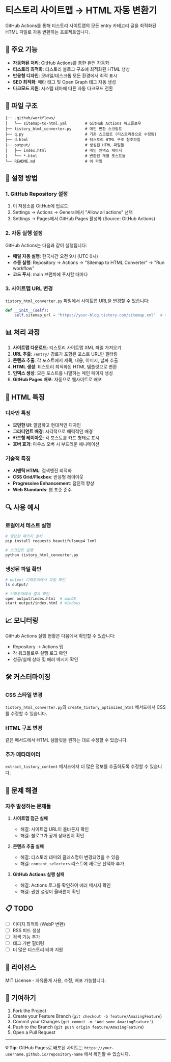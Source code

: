# 티스토리 사이트맵 → HTML 자동 변환기

GitHub Actions를 통해 티스토리 사이트맵의 모든 entry 카테고리 글을 최적화된 HTML 파일로 자동 변환하는 프로젝트입니다.

## 🚀 주요 기능

- **자동화된 처리**: GitHub Actions를 통한 완전 자동화
- **티스토리 최적화**: 티스토리 블로그 구조에 최적화된 HTML 생성
- **반응형 디자인**: 모바일/데스크톱 모든 환경에서 최적 표시
- **SEO 최적화**: 메타 태그 및 Open Graph 태그 자동 생성
- **다크모드 지원**: 시스템 테마에 따른 자동 다크모드 전환

## 📁 파일 구조

```
├── .github/workflows/
│   └── sitemap-to-html.yml        # GitHub Actions 워크플로우
├── tistory_html_converter.py      # 메인 변환 스크립트
├── q.py                           # 기존 스크립트 (티스토리용으로 수정됨)
├── d.html                         # 티스토리 HTML 구조 참조파일
├── output/                        # 생성된 HTML 파일들
│   ├── index.html                 # 메인 인덱스 페이지
│   └── *.html                     # 변환된 개별 포스트들
└── README.md                      # 이 파일
```

## 🔧 설정 방법

### 1. GitHub Repository 설정

1. 이 저장소를 GitHub에 업로드
2. Settings → Actions → General에서 "Allow all actions" 선택
3. Settings → Pages에서 GitHub Pages 활성화 (Source: GitHub Actions)

### 2. 자동 실행 설정

GitHub Actions는 다음과 같이 실행됩니다:

- **매일 자동 실행**: 한국시간 오전 9시 (UTC 0시)
- **수동 실행**: Repository → Actions → "Sitemap to HTML Converter" → "Run workflow"
- **코드 푸시**: main 브랜치에 푸시할 때마다

### 3. 사이트맵 URL 변경

`tistory_html_converter.py` 파일에서 사이트맵 URL을 변경할 수 있습니다:

```python
def __init__(self):
    self.sitemap_url = "https://your-blog.tistory.com/sitemap.xml"  # 여기를 수정
```

## 📊 처리 과정

1. **사이트맵 다운로드**: 티스토리 사이트맵 XML 파일 가져오기
2. **URL 추출**: `/entry/` 경로가 포함된 포스트 URL만 필터링
3. **콘텐츠 추출**: 각 포스트에서 제목, 내용, 이미지, 날짜 추출
4. **HTML 생성**: 티스토리 최적화된 HTML 템플릿으로 변환
5. **인덱스 생성**: 모든 포스트를 나열하는 메인 페이지 생성
6. **GitHub Pages 배포**: 자동으로 웹사이트로 배포

## 🎨 HTML 특징

### 디자인 특징
- **모던한 UI**: 깔끔하고 현대적인 디자인
- **그라디언트 배경**: 시각적으로 매력적인 배경
- **카드형 레이아웃**: 각 포스트를 카드 형태로 표시
- **호버 효과**: 마우스 오버 시 부드러운 애니메이션

### 기술적 특징
- **시맨틱 HTML**: 검색엔진 최적화
- **CSS Grid/Flexbox**: 반응형 레이아웃
- **Progressive Enhancement**: 점진적 향상
- **Web Standards**: 웹 표준 준수

## 🔍 사용 예시

### 로컬에서 테스트 실행

```bash
# 필요한 패키지 설치
pip install requests beautifulsoup4 lxml

# 스크립트 실행
python tistory_html_converter.py
```

### 생성된 파일 확인

```bash
# output 디렉토리에서 파일 확인
ls output/

# 브라우저에서 결과 확인
open output/index.html  # macOS
start output/index.html # Windows
```

## 📈 모니터링

GitHub Actions 실행 현황은 다음에서 확인할 수 있습니다:

- Repository → Actions 탭
- 각 워크플로우 실행 로그 확인
- 성공/실패 상태 및 에러 메시지 확인

## 🛠 커스터마이징

### CSS 스타일 변경

`tistory_html_converter.py`의 `create_tistory_optimized_html` 메서드에서 CSS를 수정할 수 있습니다.

### HTML 구조 변경

같은 메서드에서 HTML 템플릿을 원하는 대로 수정할 수 있습니다.

### 추가 메타데이터

`extract_tistory_content` 메서드에서 더 많은 정보를 추출하도록 수정할 수 있습니다.

## 🔧 문제 해결

### 자주 발생하는 문제들

1. **사이트맵 접근 실패**
   - 해결: 사이트맵 URL이 올바른지 확인
   - 해결: 블로그가 공개 상태인지 확인

2. **콘텐츠 추출 실패**  
   - 해결: 티스토리 테마의 클래스명이 변경되었을 수 있음
   - 해결: `content_selectors` 리스트에 새로운 선택자 추가

3. **GitHub Actions 실행 실패**
   - 해결: Actions 로그를 확인하여 에러 메시지 확인
   - 해결: 권한 설정이 올바른지 확인

## 📋 TODO

- [ ] 이미지 최적화 (WebP 변환)
- [ ] RSS 피드 생성
- [ ] 검색 기능 추가
- [ ] 태그 기반 필터링
- [ ] 더 많은 티스토리 테마 지원

## 📄 라이선스

MIT License - 자유롭게 사용, 수정, 배포 가능합니다.

## 🤝 기여하기

1. Fork the Project
2. Create your Feature Branch (`git checkout -b feature/AmazingFeature`)
3. Commit your Changes (`git commit -m 'Add some AmazingFeature'`)
4. Push to the Branch (`git push origin feature/AmazingFeature`)
5. Open a Pull Request

---

**💡 Tip**: GitHub Pages로 배포된 사이트는 `https://your-username.github.io/repository-name` 에서 확인할 수 있습니다.